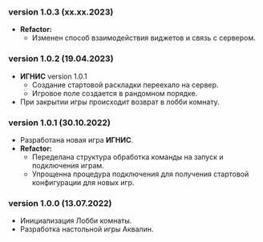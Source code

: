 ### version 1.0.3 (xx.xx.2023)
- **Refactor:**
  - Изменен способ взаимодействия виджетов и связь c сервером.

### version 1.0.2 (19.04.2023)
- **ИГНИС** version 1.0.1
  - Создание стартовой раскладки переехало на сервер.
  - Игровое поле создается в рандомном порядке.
- При закрытии игры происходит возврат в лобби комнату.

### version 1.0.1 (30.10.2022)
- Разработана новая игра **ИГНИС**.
- **Refactor:**
  - Переделана структура обработка команды на запуск и подключения играм.
  - Упрощенна процедура подключения для получения стартовой конфигурации для новых игр.

### version 1.0.0 (13.07.2022)
- Инициализация Лобби комнаты. 
- Разработка настольной игры Аквалин.